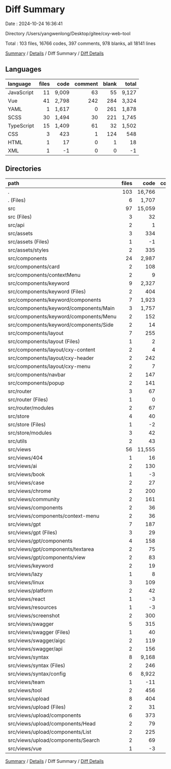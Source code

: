 # Diff Summary

Date : 2024-10-24 16:36:41

Directory /Users/yangwenlong/Desktop/gitee/cxy-web-tool

Total : 103 files,  16766 codes, 397 comments, 978 blanks, all 18141 lines

[Summary](results.md) / [Details](details.md) / Diff Summary / [Diff Details](diff-details.md)

## Languages
| language | files | code | comment | blank | total |
| :--- | ---: | ---: | ---: | ---: | ---: |
| JavaScript | 11 | 9,009 | 63 | 55 | 9,127 |
| Vue | 41 | 2,798 | 242 | 284 | 3,324 |
| YAML | 1 | 1,617 | 0 | 261 | 1,878 |
| SCSS | 30 | 1,494 | 30 | 221 | 1,745 |
| TypeScript | 15 | 1,409 | 61 | 32 | 1,502 |
| CSS | 3 | 423 | 1 | 124 | 548 |
| HTML | 1 | 17 | 0 | 1 | 18 |
| XML | 1 | -1 | 0 | 0 | -1 |

## Directories
| path | files | code | comment | blank | total |
| :--- | ---: | ---: | ---: | ---: | ---: |
| . | 103 | 16,766 | 397 | 978 | 18,141 |
| . (Files) | 6 | 1,707 | 7 | 264 | 1,978 |
| src | 97 | 15,059 | 390 | 714 | 16,163 |
| src (Files) | 3 | 32 | 0 | 8 | 40 |
| src/api | 2 | 1 | 12 | 1 | 14 |
| src/assets | 3 | 334 | 0 | 115 | 449 |
| src/assets (Files) | 1 | -1 | 0 | 0 | -1 |
| src/assets/styles | 2 | 335 | 0 | 115 | 450 |
| src/components | 24 | 2,987 | 140 | 242 | 3,369 |
| src/components/card | 2 | 108 | 13 | 17 | 138 |
| src/components/contextMenu | 2 | 9 | 8 | 4 | 21 |
| src/components/keyword | 9 | 2,327 | 75 | 137 | 2,539 |
| src/components/keyword (Files) | 2 | 404 | 40 | 50 | 494 |
| src/components/keyword/components | 7 | 1,923 | 35 | 87 | 2,045 |
| src/components/keyword/components/Main | 3 | 1,757 | 19 | 65 | 1,841 |
| src/components/keyword/components/Menu | 2 | 152 | 8 | 18 | 178 |
| src/components/keyword/components/Side | 2 | 14 | 8 | 4 | 26 |
| src/components/layout | 7 | 255 | 27 | 41 | 323 |
| src/components/layout (Files) | 1 | 2 | 1 | 0 | 3 |
| src/components/layout/cxy-content | 2 | 4 | 1 | 2 | 7 |
| src/components/layout/cxy-header | 2 | 242 | 25 | 27 | 294 |
| src/components/layout/cxy-menu | 2 | 7 | 0 | 12 | 19 |
| src/components/navbar | 2 | 147 | 9 | 26 | 182 |
| src/components/popup | 2 | 141 | 8 | 17 | 166 |
| src/router | 3 | 67 | 0 | 0 | 67 |
| src/router (Files) | 1 | 0 | -1 | 0 | -1 |
| src/router/modules | 2 | 67 | 1 | 0 | 68 |
| src/store | 4 | 40 | 23 | 4 | 67 |
| src/store (Files) | 1 | -2 | -1 | 0 | -3 |
| src/store/modules | 3 | 42 | 24 | 4 | 70 |
| src/utils | 2 | 43 | 18 | 5 | 66 |
| src/views | 56 | 11,555 | 197 | 339 | 12,091 |
| src/views/404 | 1 | 16 | 8 | 3 | 27 |
| src/views/ai | 2 | 130 | 8 | 5 | 143 |
| src/views/book | 1 | -3 | -2 | 0 | -5 |
| src/views/case | 2 | 27 | 8 | 6 | 41 |
| src/views/chrome | 2 | 200 | 0 | 19 | 219 |
| src/views/community | 2 | 161 | 0 | 1 | 162 |
| src/views/components | 2 | 36 | 8 | 9 | 53 |
| src/views/components/context-menu | 2 | 36 | 8 | 9 | 53 |
| src/views/gpt | 7 | 187 | 32 | 26 | 245 |
| src/views/gpt (Files) | 3 | 29 | 16 | 5 | 50 |
| src/views/gpt/components | 4 | 158 | 16 | 21 | 195 |
| src/views/gpt/components/textarea | 2 | 75 | 8 | 11 | 94 |
| src/views/gpt/components/view | 2 | 83 | 8 | 10 | 101 |
| src/views/keyword | 2 | 19 | 0 | 3 | 22 |
| src/views/lazy | 1 | 8 | 8 | 4 | 20 |
| src/views/linux | 3 | 109 | 19 | 16 | 144 |
| src/views/platform | 2 | 42 | 0 | 2 | 44 |
| src/views/react | 1 | -3 | 0 | 0 | -3 |
| src/views/resources | 1 | -3 | 0 | 0 | -3 |
| src/views/screenshot | 2 | 300 | 9 | 40 | 349 |
| src/views/swagger | 5 | 315 | 16 | 40 | 371 |
| src/views/swagger (Files) | 1 | 40 | 8 | 4 | 52 |
| src/views/swagger/aigc | 2 | 119 | 0 | 20 | 139 |
| src/views/swagger/api | 2 | 156 | 8 | 16 | 180 |
| src/views/syntax | 8 | 9,168 | 54 | 90 | 9,312 |
| src/views/syntax (Files) | 2 | 246 | 14 | 38 | 298 |
| src/views/syntax/config | 6 | 8,922 | 40 | 52 | 9,014 |
| src/views/team | 1 | -11 | -8 | -4 | -23 |
| src/views/tool | 2 | 456 | 0 | 2 | 458 |
| src/views/upload | 8 | 404 | 37 | 77 | 518 |
| src/views/upload (Files) | 2 | 31 | 8 | 7 | 46 |
| src/views/upload/components | 6 | 373 | 29 | 70 | 472 |
| src/views/upload/components/Head | 2 | 79 | 8 | 13 | 100 |
| src/views/upload/components/List | 2 | 225 | 13 | 40 | 278 |
| src/views/upload/components/Search | 2 | 69 | 8 | 17 | 94 |
| src/views/vue | 1 | -3 | 0 | 0 | -3 |

[Summary](results.md) / [Details](details.md) / Diff Summary / [Diff Details](diff-details.md)